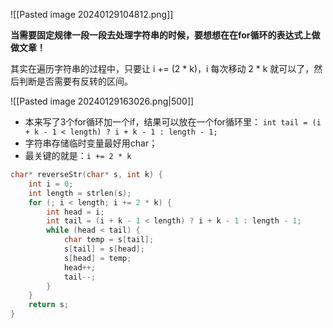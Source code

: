 ![[Pasted image 20240129104812.png]]

**当需要固定规律一段一段去处理字符串的时候，要想想在在for循环的表达式上做做文章！**

其实在遍历字符串的过程中，只要让 i += (2 * k)，i 每次移动 2 * k 就可以了，然后判断是否需要有反转的区间。

![[Pasted image 20240129163026.png|500]]

- 本来写了3个for循环加一个if，结果可以放在一个for循环里：
    `int tail = (i + k - 1 < length) ? i + k - 1 : length - 1;`
- 字符串存储临时变量最好用char；
- 最关键的就是：`i += 2 * k`

```c
char* reverseStr(char* s, int k) {
    int i = 0;
    int length = strlen(s);
    for (; i < length; i += 2 * k) {
        int head = i;
        int tail = (i + k - 1 < length) ? i + k - 1 : length - 1;
        while (head < tail) {
            char temp = s[tail];
            s[tail] = s[head];
            s[head] = temp;
            head++;
            tail--;
        }
    }
    return s;
}
```

